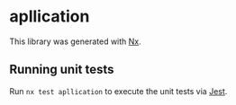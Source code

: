 # apllication

This library was generated with [Nx](https://nx.dev).

## Running unit tests

Run `nx test apllication` to execute the unit tests via [Jest](https://jestjs.io).
